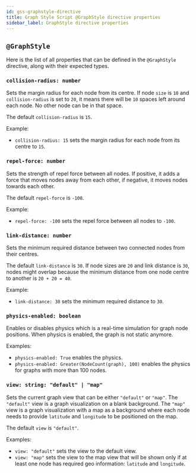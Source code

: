 ```yaml
---
id: gss-graphstyle-directive
title: Graph Style Script @GraphStyle directive properties
sidebar_label: GraphStyle directive properties
---
```


## `@GraphStyle`

Here is the list of all properties that can be defined in the `@GraphStyle` directive,
along with their expected types.

### `collision-radius: number`

Sets the margin radius for each node from its centre. If node `size` is `10` and
`collision-radius` is set to `20`, it means there will be `10` spaces left around each
node. No other node can be in that space.

The default `collision-radius` is `15`.

Example:

- `collision-radius: 15` sets the margin radius for each node from its centre to `15`.

### `repel-force: number`

Sets the strength of repel force between all nodes. If positive, it adds a force that
moves nodes away from each other, if negative, it moves nodes towards each other.

The default `repel-force` is `-100`.

Example:

- `repel-force: -100` sets the repel force between all nodes to `-100`.

### `link-distance: number`

Sets the minimum required distance between two connected nodes from their centres.

The default `link-distance` is `30`. If node sizes are `20` and link distance is `30`,
nodes might overlap because the minimum distance from one node centre to another is
`20 + 20 = 40`.

Example:

- `link-distance: 30` sets the minimum required distance to `30`.

### `physics-enabled: boolean`

Enables or disables physics which is a real-time simulation for graph node positions.
When physics is enabled, the graph is not static anymore.

Examples:

- `physics-enabled: True` enables the physics.
- `physics-enabled: Greater(NodeCount(graph), 100)` enables the physics for graphs with more than 100 nodes.

### `view: string: "default" | "map"`

Sets the current graph view that can be either `"default"` or `"map"`. The `"default"` view is
a graph visualization on a blank background. The `"map"` view is a graph visualization with a map
as a background where each node needs to provide `latitude` and `longitude` to be positioned
on the map.

The default `view` is `"default"`.

Examples:

- `view: "default"` sets the view to the default view.
- `view: "map"` sets the view to the map view that will be shown only if at least one node has
  required geo information: `latitude` and `longitude`.

